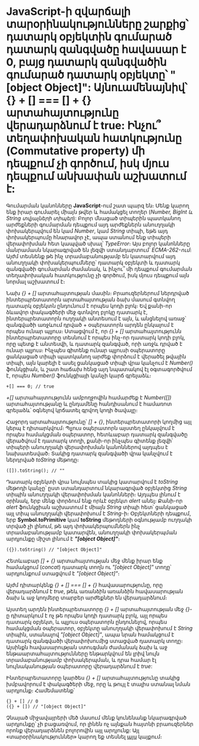 # JavaScript-ի զվարճալի տարօրինակությունները շարքից՝ դատարկ օբյեկտին գումարած դատարկ զանգվածը հավասար է 0, բայց դատարկ զանգվածին գումարած դատարկ օբյեկտը՝ "[object Object]": Այնուամենայնիվ՝ {} + [] === [] + {} արտահայտությունը վերադարձնում է true: Ինչու՞ տեղափոխական հատկությունը (Commutative property) մի դեպքում չի գործում, իսկ մյուս դեպքում անխափան աշխատում է:

Գումարման կանոնները **JavaScript**-ում շատ պարզ են։ Մենք կարող ենք իրար գումարել միայն թվեր և համակցել տողեր (_Number, BigInt և String տվյալների տիպեր_): Բոլոր մնացած տիպերին պատկանող արժեքների գումարման դեպքում այդ արժեքներն անուղղակի փոխակերպվում են կամ _Number_, կամ _String_ տիպի, եթե այդ փոխակերպումը հնարավոր չէ, ապա ստանում ենք տիպերի վերափոխման հետ կապված սխալ՝ _TypeError_։ Այս բոլոր կանոնները մանրամասն նկարագրված են լեզվի ստանդարտում՝ _ECMA-262-ում_։ Այժմ տեսնենք թե ինչ տրամաբանությամբ են կատարվում այդ անուղղակի փոխակերպումները՝ դատարկ օբյեկտի և դատարկ զանգվածի գումարման ժամանակ, և ինչու՞ մի դեպքում գումարման տեղափոխական հատկությունը չի գործում, իսկ մյուս դեպքում այն նորմալ աշխատում է։

Նախ _{} + []_ արտահայտության մասին։ Բրաուզերներում ներդրված ինտերպրետատորն արտահայտության ձախ մասում գտնվող դատարկ օբյեկտն ընդունում է որպես կոդի բլոկ։ Եվ քանի-որ ձևավոր փակագծերի մեջ գտնվող բլոկը դատարկ է, ինտերպրետատորն ուղղակի անտեսում է այն, և անցնելով առաջ՝ զանգվածի առջևում դրված + օպերատորն արդեն ընկալում է որպես ունար պլյուս։ Ստացվում է, որ _{} + []_ արտահայտությունն ինտերպրետատորը տեսնում է որպես ինչ-որ դատարկ կոդի բլոկ, որը պետք է անտեսվի, և դատարկ զանգված, որի առջև դրված է ունար պլյուս։ Ինչպես գիտենք ունար պլյուսի օպերատորը ցանկացած տիպի պատկանող արժեք փորձում է վերածել թվային տիպի, այն կարելի է ասել ցանկացած տիպի վրա կանչում է _Number()_ ֆունկցիան, և շատ հաճախ հենց այդ նպատակով էլ օգտագործվում է, որպես _Number()_ ֆունկցիայի կանչի կարճ գրելաձև։

```
+[] === 0; // true
```

_+[]_ արտահայտությունն ամբողջովին համարժեք է _Number([])_ արտահայտությանը և ընդամենը հանդիսանում է համառոտ գրելաձև՝ օգնելով կրճատել գրվող կոդի ծավալը։

Հաջորդ արտահայտությունը՝ _[] + {}_, ինտերպրետատորի կողմից այլ կերպ է դիտարկվում։ Պլյուս օպերատորն այստեղ ընկալվում է որպես համակցման օպերատոր, հետևաբար դատարկ զանգվածը վերածվում է դատարկ տողի, քանի-որ ինչպես գիտենք լեզվի՝ տիպերի անուղղակի վերափոխման կանոններով այդպես է նախատեսված։ Տակից դատարկ զանգվածի վրա կանչվում է ներդրված _toString_ մեթոդը։

```
([]).toString(); // ""
```

Դատարկ օբյեկտի վրա նույնպես տակից կատարվում է _toString_ մեթոդի կանչը՝ ըստ ստանդարտում նկարագրված օբյեկտից _String_ տիպին անուղղակի վերափոխման կանոնների։ Այդպես լինում է օրինակ, երբ մենք փորձում ենք որևէ օբյեկտ _alert_ անել։ Քանի-որ _alert_ ֆունկցիան աշխատում է միայն _String_ տիպի հետ՝ ցանկացած այլ տիպ անուղղակի վերափոխում է _String_-ի։ Օբյեկտների դեպքում, երբ **Symbol.toPrimitive** կամ **toString** մեթոդների օգնությամբ ուղղակի տրված չի լինում, թե այդ փոխակերպումներն ինչ տրամաբանությամբ կատարվեն, անուղղակի փոխակերպման արդյունքը միշտ լինում է **_"[object Object]"_**։

```
({}).toString() // "[object Object]"
```

Հետևաբար _[] + {}_ արտահայտության մեջ մենք իրար ենք համակցում (_concat_) դատարկ տողն ու _"[object Object]"_ տողը՝ արդյունքում ստացվում է _"[object Object]"_։

Այժմ դիտարկենք _{} + [] === [] + {}_ հավասարությունը, որը վերադարձնում է _true_, թեև առանձին առանձին հավասարության ձախ և աջ կողմերը տարբեր արժեքներ են վերադարձնում։

Այստեղ արդեն ինտերպրետատորը _{} + []_ արտահայտության մեջ _{}_-ը դիտարկում է ոչ թե որպես կոդի դատարկ բլոկ, այլ որպես դատարկ օբյեկտ, և պլյուս օպերատորն ընդունելով, որպես համակցման օպերատոր, օբյեկտը անուղղակի վերափոխում է _String_ տիպին, ստանալով _"[object Object]"_, ապա նրան համակցում է դատարկ զանգվածի վերափոխումից ստացված դատարկ տողը։ Այսինքն հավասարության ստուգման ժամանակ ձախ և աջ ենթաարտահայտությունները ենթարկվում են լրիվ նույն տրամաբանությամբ փոխակերպման, և դրա համար էլ նույնականության օպերատորը վերադարձնում է _true_:

Ինտերպրետատորը կարծես _{} + []_ արտահայտությունը տակից խմբավորում է փակագծերի մեջ, որը և թույլ է տալիս ստանալ նման արդյունք։ Համեմատենք՝

```
{} + [] // 0
({} + []) // "[object Object]"
```

Չնայած միջավայրերի մեծ մասում մենք կունենանք նկարագրված արդյունքը՝ չի բացառվում, որ լինեն ոչ այնքան հայտնի բրաուզերներ որոնք վերադարձնեն բոլորովին այլ արդյունք: Այլ «տարօրինակություններ» կարող եք տեսնել [այս](https://wtfjs.com/) կայքում։
